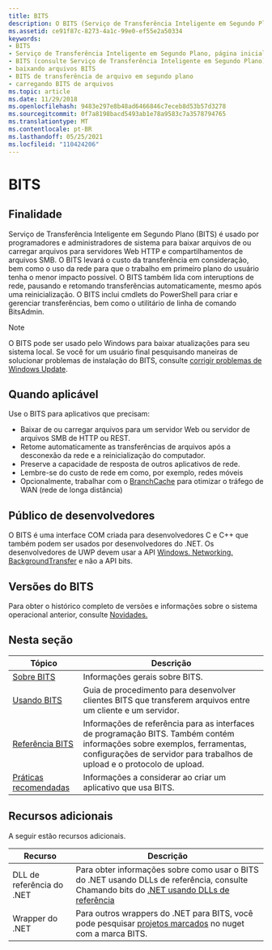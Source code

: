 ```yaml
---
title: BITS
description: O BITS (Serviço de Transferência Inteligente em Segundo Plano) transfere arquivos (downloads ou uploads) entre um cliente e um servidor e fornece informações de progresso relacionadas às transferências.
ms.assetid: ce91f87c-8273-4a1c-99e0-ef55e2a50334
keywords:
- BITS
- Serviço de Transferência Inteligente em Segundo Plano, página inicial
- BITS (consulte Serviço de Transferência Inteligente em Segundo Plano)
- baixando arquivos BITS
- BITS de transferência de arquivo em segundo plano
- carregando BITS de arquivos
ms.topic: article
ms.date: 11/29/2018
ms.openlocfilehash: 9483e297e8b48ad6466846c7eceb8d53b57d3278
ms.sourcegitcommit: 0f7a8198bacd5493ab1e78a9583c7a3578794765
ms.translationtype: MT
ms.contentlocale: pt-BR
ms.lasthandoff: 05/25/2021
ms.locfileid: "110424206"
---
```

# <a name="background-intelligent-transfer-service"></a>BITS

## <a name="purpose"></a>Finalidade

Serviço de Transferência Inteligente em Segundo Plano (BITS) é usado por programadores e administradores de sistema para baixar arquivos de ou carregar arquivos para servidores Web HTTP e compartilhamentos de arquivos SMB. O BITS levará o custo da transferência em consideração, bem como o uso da rede para que o trabalho em primeiro plano do usuário tenha o menor impacto possível. O BITS também lida com interuptions de rede, pausando e retomando transferências automaticamente, mesmo após uma reinicialização. O BITS inclui cmdlets do PowerShell para criar e gerenciar transferências, bem como o utilitário de linha de comando BitsAdmin.

> [!Note]  
> O BITS pode ser usado pelo Windows para baixar atualizações para seu sistema local. Se você for um usuário final pesquisando maneiras de solucionar problemas de instalação do BITS, consulte [corrigir problemas de Windows Update](https://support.microsoft.com/help/10164/fix-windows-update-errors). 
 

## <a name="where-applicable"></a>Quando aplicável

Use o BITS para aplicativos que precisam:

-   Baixar de ou carregar arquivos para um servidor Web ou servidor de arquivos SMB de HTTP ou REST.
-   Retome automaticamente as transferências de arquivos após a desconexão da rede e a reinicialização do computador.
-   Preserve a capacidade de resposta de outros aplicativos de rede.
-   Lembre-se do custo de rede em como, por exemplo, redes móveis
-   Opcionalmente, trabalhar com o [BranchCache](/windows-server/networking/branchcache/branchcache) para otimizar o tráfego de WAN (rede de longa distância)

## <a name="developer-audience"></a>Público de desenvolvedores

O BITS é uma interface COM criada para desenvolvedores C e C++ que também podem ser usados por desenvolvedores do .NET. Os desenvolvedores de UWP devem usar a API [Windows. Networking. BackgroundTransfer](/uwp/api/Windows.Networking.BackgroundTransfer) e não a API bits.

## <a name="bits-versions"></a>Versões do BITS

Para obter o histórico completo de versões e informações sobre o sistema operacional anterior, consulte [Novidades.](what-s-new.md)


## <a name="in-this-section"></a>Nesta seção



| Tópico                                                           | Descrição                                                                                                                                                                     |
|-----------------------------------------------------------------|---------------------------------------------------------------------------------------------------------------------------------------------------------------------------------|
| [Sobre BITS](about-bits.md)<br/>                         | Informações gerais sobre BITS.<br/>                                                                                                                                      |
| [Usando BITS](using-bits.md)<br/>                         | Guia de procedimento para desenvolver clientes BITS que transferem arquivos entre um cliente e um servidor.<br/>                                                                        |
| [Referência BITS](bits-reference.md)<br/>                 | Informações de referência para as interfaces de programação BITS. Também contém informações sobre exemplos, ferramentas, configurações de servidor para trabalhos de upload e o protocolo de upload.<br/> |
| [Práticas recomendadas](best-practices-when-using-bits.md)<br/> | Informações a considerar ao criar um aplicativo que usa BITS.<br/>                                                                                                |



 

## <a name="additional-resources"></a>Recursos adicionais

A seguir estão recursos adicionais.


|    Recurso         |    Descrição                                                                                                                                     |
|-------------|-------------------------------------------------------------------------------------------------------------------------------------------------|
| DLL de referência do .NET   | Para obter informações sobre como usar o BITS do .NET usando DLLs de referência, consulte Chamando bits do [.NET usando DLLs de referência](/windows/desktop/Bits/bits-dot-net)      |
| Wrapper do .NET   | Para outros wrappers do .NET para BITS, você pode pesquisar [projetos marcados](https://www.nuget.org/packages?q=Tags%3A%22BITS%22) no nuget com a marca BITS.        |



 

 

